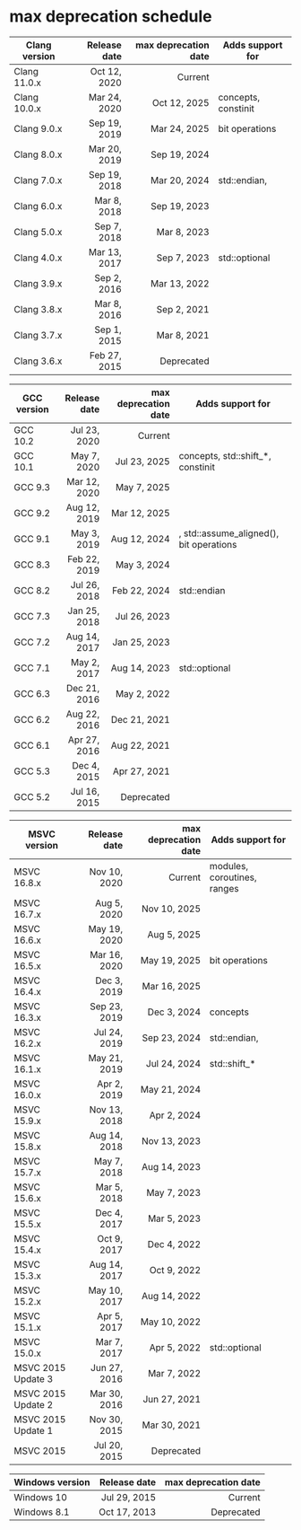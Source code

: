 # max deprecation schedule

|Clang version|Release date|max deprecation date|Adds support for      |
|-------------|-----------:|-------------------:|----------------------|
|Clang 11.0.x |Oct 12, 2020|             Current|                      |
|Clang 10.0.x |Mar 24, 2020|        Oct 12, 2025|concepts, constinit   |
|Clang 9.0.x  |Sep 19, 2019|        Mar 24, 2025|bit operations        |
|Clang 8.0.x  |Mar 20, 2019|        Sep 19, 2024|                      |
|Clang 7.0.x  |Sep 19, 2018|        Mar 20, 2024|std::endian, <version>|
|Clang 6.0.x  |Mar  8, 2018|        Sep 19, 2023|                      |
|Clang 5.0.x  |Sep  7, 2018|        Mar  8, 2023|                      |
|Clang 4.0.x  |Mar 13, 2017|        Sep  7, 2023|std::optional         |
|Clang 3.9.x  |Sep  2, 2016|        Mar 13, 2022|                      |
|Clang 3.8.x  |Mar  8, 2016|        Sep  2, 2021|                      |
|Clang 3.7.x  |Sep  1, 2015|        Mar  8, 2021|                      |
|Clang 3.6.x  |Feb 27, 2015|          Deprecated|                      |

|GCC version|Release date|max deprecation date|Adds support for                                |
|-----------|-----------:|-------------------:|------------------------------------------------|
|GCC 10.2   |Jul 23, 2020|             Current|                                                |
|GCC 10.1   |May  7, 2020|        Jul 23, 2025|concepts, std::shift_*, constinit               |
|GCC 9.3    |Mar 12, 2020|        May  7, 2025|                                                |
|GCC 9.2    |Aug 12, 2019|        Mar 12, 2025|                                                |
|GCC 9.1    |May  3, 2019|        Aug 12, 2024|<version>, std::assume_aligned(), bit operations|
|GCC 8.3    |Feb 22, 2019|        May  3, 2024|                                                |
|GCC 8.2    |Jul 26, 2018|        Feb 22, 2024|std::endian                                     |
|GCC 7.3    |Jan 25, 2018|        Jul 26, 2023|                                                |
|GCC 7.2    |Aug 14, 2017|        Jan 25, 2023|                                                |
|GCC 7.1    |May  2, 2017|        Aug 14, 2023|std::optional                                   |
|GCC 6.3    |Dec 21, 2016|        May  2, 2022|                                                |
|GCC 6.2    |Aug 22, 2016|        Dec 21, 2021|                                                |
|GCC 6.1    |Apr 27, 2016|        Aug 22, 2021|                                                |
|GCC 5.3    |Dec  4, 2015|        Apr 27, 2021|                                                |
|GCC 5.2    |Jul 16, 2015|          Deprecated|                                                |

|MSVC version      |Release date|max deprecation date|Adds support for           |
|------------------|-----------:|-------------------:|---------------------------|
|MSVC 16.8.x       |Nov 10, 2020|             Current|modules, coroutines, ranges|
|MSVC 16.7.x       |Aug  5, 2020|        Nov 10, 2025|                           |
|MSVC 16.6.x       |May 19, 2020|        Aug  5, 2025|                           |
|MSVC 16.5.x       |Mar 16, 2020|        May 19, 2025|bit operations             |
|MSVC 16.4.x       |Dec  3, 2019|        Mar 16, 2025|                           |
|MSVC 16.3.x       |Sep 23, 2019|        Dec  3, 2024|concepts                   |
|MSVC 16.2.x       |Jul 24, 2019|        Sep 23, 2024|std::endian, <version>     |
|MSVC 16.1.x       |May 21, 2019|        Jul 24, 2024|std::shift_*               |
|MSVC 16.0.x       |Apr  2, 2019|        May 21, 2024|                           |
|MSVC 15.9.x       |Nov 13, 2018|        Apr  2, 2024|                           |
|MSVC 15.8.x       |Aug 14, 2018|        Nov 13, 2023|                           |
|MSVC 15.7.x       |May  7, 2018|        Aug 14, 2023|                           |
|MSVC 15.6.x       |Mar  5, 2018|        May  7, 2023|                           |
|MSVC 15.5.x       |Dec  4, 2017|        Mar  5, 2023|                           |
|MSVC 15.4.x       |Oct  9, 2017|        Dec  4, 2022|                           |
|MSVC 15.3.x       |Aug 14, 2017|        Oct  9, 2022|                           |
|MSVC 15.2.x       |May 10, 2017|        Aug 14, 2022|                           |
|MSVC 15.1.x       |Apr  5, 2017|        May 10, 2022|                           |
|MSVC 15.0.x       |Mar  7, 2017|        Apr  5, 2022|std::optional              |
|MSVC 2015 Update 3|Jun 27, 2016|        Mar  7, 2022|                           |
|MSVC 2015 Update 2|Mar 30, 2016|        Jun 27, 2021|                           |
|MSVC 2015 Update 1|Nov 30, 2015|        Mar 30, 2021|                           |
|MSVC 2015         |Jul 20, 2015|          Deprecated|                           |

|Windows version|Release date|max deprecation date|
|---------------|-----------:|-------------------:|
|Windows 10     |Jul 29, 2015|             Current|
|Windows 8.1    |Oct 17, 2013|          Deprecated|
